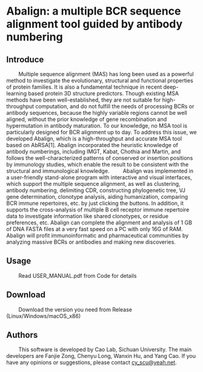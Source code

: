 # Abalign: a multiple BCR sequence alignment tool guided by antibody numbering


## Introduce

&emsp;&emsp; Multiple sequence alignment (MAS) has long been used as a powerful method to investigate the evolutionary, structural and functional properties of protein families. It is also a fundamental technique in recent deep-learning based protein 3D structure predictors. Though existing MSA methods have been well-established, they are not suitable for high-throughput computation, and do not fulfill the needs of processing BCRs or antibody sequences, because the highly variable regions cannot be well aligned, without the prior knowledge of gene recombination and hypermutation in antibody maturation. To our knowledge, no MSA tool is particularly designed for BCR alignment up to day. To address this issue, we developed Abalign, which is a high-throughput and accurate MSA tool based on AbRSA[1]. Abalign incorporated the heuristic knowledge of antibody numberings, including IMGT, Kabat, Chothia and Martin, and follows the well-characterized patterns of conserved or insertion positions by immunology studies, which enable the result to be consistent with the structural and immunological knowledge.
&emsp;&emsp; Abalign was implemented in a user-friendly stand-alone program with interactive and visual interfaces, which support the multiple sequence alignment, as well as clustering, antibody numbering, delimiting CDR, constructing phylogenetic tree, VJ gene determination, clonotype analysis, aiding humanization, comparing BCR immune repertoires, etc. by just clicking the buttons. In addition, it supports the cross-analysis of multiple B cell receptor immune repertoire data to investigate information like shared clonotypes, or residue preferences, etc. Abalign can complete the alignment and analysis of 1 GB of DNA FASTA files at a very fast speed on a PC with only 16G of RAM. Abalign will profit immunoinformatic and pharmaceutical communities by analyzing massive BCRs or antibodies and making new discoveries.


## Usage

&emsp;&emsp; Read USER_MANUAL.pdf from Code for details

## Download

&emsp;&emsp; Download the version you need from Release (Linux/Windows/macOS_x86)

## Authors

&emsp;&emsp; This software is developed by Cao Lab, Sichuan University. The main developers are Fanjie Zong, Chenyu Long, Wanxin Hu, and Yang Cao. If you have any opinions or suggestions, please contact cy_scu@yeah.net. 
